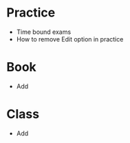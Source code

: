 # Practice
- Time bound exams
- How to remove Edit option in practice 








# Book
- Add








# Class
- Add
